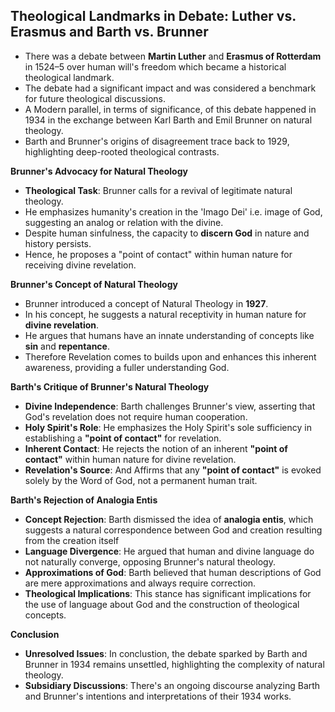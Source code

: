 ## Theological Landmarks in Debate: Luther vs. Erasmus and Barth vs. Brunner

- There was a debate between **Martin Luther** and **Erasmus of Rotterdam** in 1524–5
  over human will's freedom which became a historical theological landmark.
- The debate had a significant impact and was considered a benchmark for future theological discussions.
- A Modern parallel, in terms of significance, of this debate happened in 1934 in the exchange between
  Karl Barth and Emil Brunner on natural theology.
- Barth and Brunner's origins of disagreement trace back to 1929, highlighting deep-rooted theological contrasts.

**Brunner's Advocacy for Natural Theology**

- **Theological Task**: Brunner calls for a revival of legitimate natural theology.
- He emphasizes humanity's creation in the 'Imago Dei' i.e. image of God, suggesting an analog or relation with the divine.
- Despite human sinfulness, the capacity to **discern God** in nature and history persists.
- Hence, he proposes a "point of contact" within human nature for receiving divine revelation.

**Brunner's Concept of Natural Theology**

- Brunner introduced a concept of Natural Theology in **1927**.
- In his concept, he suggests a natural receptivity in human nature for **divine revelation**.
- He argues that humans have an innate understanding of concepts like **sin** and **repentance**.
- Therefore Revelation comes to builds upon and enhances this inherent awareness, providing a fuller understanding God.

**Barth's Critique of Brunner's Natural Theology**

- **Divine Independence**: Barth challenges Brunner's view, asserting that God's revelation does not require human cooperation.
- **Holy Spirit's Role**: He emphasizes the Holy Spirit's sole sufficiency in establishing a **"point of contact"** for revelation.
- **Inherent Contact**: He rejects the notion of an inherent **"point of contact"** within human nature for divine revelation.
- **Revelation's Source**: And Affirms that any **"point of contact"** is evoked solely by the Word of God, not a permanent human trait.

**Barth's Rejection of Analogia Entis**

- **Concept Rejection**: Barth dismissed the idea of **analogia entis**, which suggests a natural correspondence between God and creation resulting from the creation itself
- **Language Divergence**: He argued that human and divine language do not naturally converge, opposing Brunner's natural theology.
- **Approximations of God**: Barth believed that human descriptions of God are mere approximations and always require correction.
- **Theological Implications**: This stance has significant implications for the use of language about God and the construction of theological concepts.

**Conclusion**

- **Unresolved Issues**: In conclustion, the debate sparked by Barth and Brunner in 1934 remains unsettled, highlighting the complexity of natural theology.
- **Subsidiary Discussions**: There's an ongoing discourse analyzing Barth and Brunner's intentions and interpretations of their 1934 works.
